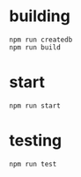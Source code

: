 # building
```
npm run createdb
npm run build
```

# start
```
npm run start
```

# testing
```
npm run test
```
